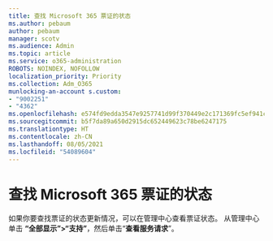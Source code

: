```yaml
---
title: 查找 Microsoft 365 票证的状态
ms.author: pebaum
author: pebaum
manager: scotv
ms.audience: Admin
ms.topic: article
ms.service: o365-administration
ROBOTS: NOINDEX, NOFOLLOW
localization_priority: Priority
ms.collection: Adm_O365
munlocking-an-account s.custom:
- "9002251"
- "4362"
ms.openlocfilehash: e574fd9edda3547e9257741d99f370449e2c171369fc5ef941cadc4e70060f0d
ms.sourcegitcommit: b5f7da89a650d2915dc652449623c78be6247175
ms.translationtype: HT
ms.contentlocale: zh-CN
ms.lasthandoff: 08/05/2021
ms.locfileid: "54089604"
---
```

# <a name="find-the-status-of-your-microsoft-365-ticket"></a>查找 Microsoft 365 票证的状态

如果你要查找票证的状态更新情况，可以在管理中心查看票证状态。 从管理中心单击 **“全部显示”>“支持”**，然后单击“**查看服务请求**”。
